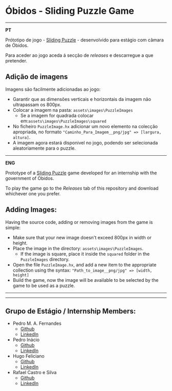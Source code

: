 # Óbidos - Sliding Puzzle Game

---

**PT**

Prótotipo de jogo - [Sliding Puzzle](https://en.wikipedia.org/wiki/Sliding_puzzle) - desenvolvido para estágio com câmara de Óbidos.

Para aceder ao jogo aceda á secção de *releases* e descarregue a que pretender.

## Adição de imagens

Imagens são facilmente adicionadas ao jogo:

* Garantir que as dimensões verticais e horizontais da imagem não ultrapassam os 800px.
* Colocar a imagem na pasta: `assets\images\PuzzleImages`
  * Se a imagem for quadrada colocar em:`assets\images\PuzzleImages\squared`
* No ficheiro `PuzzleImage.hx` adicionar um novo elemento na colecção apropriada, no formato `"Caminho_Para_Imagem__png/jpg" => [largura, altura]`.
* A imagem agora estará disponivel no jogo, podendo ser selecionada aleatoriamente para o puzzle.

---

**ENG**

Prototype of a [Sliding Puzzle](https://en.wikipedia.org/wiki/Sliding_puzzle) game developed for an internship with the government of Obidos.

To play the game go to the *Releases* tab of this repository and download whichever one you prefer.

## Adding Images:

Having the source code, adding or removing images from the game is simple:

* Make sure that your new image doesn't exceed 800px in width or height.
* Place the image in the directory: `assets\images\PuzzleImages`.
  * If the image is square, place it inside the `squared` folder in the `PuzzleImages` directory.
* Open the file `PuzzleImage.hx`, and add a new item to the appropriate collection using the syntax: `"Path_to_image__png/jpg" => [width, height]`
* Build the game, now the image will be available to be selected by the game to be used as a puzzle.

---
---

## Grupo de Estágio / Internship Members:

* Pedro M. A. Fernandes
  * [Github](https://github.com/QuadQuasimodo)
  * [LinkedIn](https://www.linkedin.com/in/pedro-m-a-fernandes-ba474a200/)
* Pedro Inácio
  * [Github](https://github.com/PmaiWoW)
  * [LinkedIn](https://www.linkedin.com/in/pedro-in%C3%A1cio-13420b200/)
* Hugo Feliciano
  * [Github](https://github.com/Xx-hugo-xX)
  * [LinkedIn](https://www.linkedin.com/in/hugo-feliciano-169451147/)
* Rafael Castro e Silva
  * [Github](https://github.com/RafaelCS-Aula)
  * [LinkedIn](https://www.linkedin.com/in/rafaelcastroesilva/)